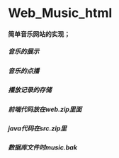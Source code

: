 # Web_Music_html
#### 简单音乐网站的实现；
##### 音乐的展示
##### 音乐的点播
##### 播放记录的存储
##### 前端代码放在web.zip里面
##### java代码在src.zip里
##### 数据库文件时music.bak
